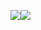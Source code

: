 <img src="https://github-readme-stats.vercel.app/api?username=Gambozo&count_private=true&show_icons=true&theme=radical"><img src="https://github-readme-stats.anuraghazra1.vercel.app/api/top-langs/?username=Gambozo&layout=compact&theme=radical" />
